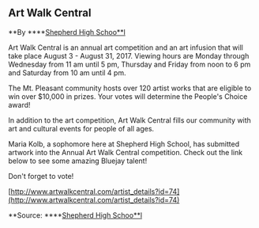 ## Art Walk Central

**By ****[Shepherd High Schoo**l](https://www.facebook.com/shepherdmihs/)

Art Walk Central is an annual art competition and an art infusion that will take place August 3 - August 31, 2017. Viewing hours are Monday through Wednesday from 11 am until 5 pm, Thursday and Friday from noon to 6 pm and Saturday from 10 am until 4 pm.

The Mt. Pleasant community hosts over 120 artist works that are eligible to win over $10,000 in prizes. Your votes will determine the People's Choice award!

In addition to the art competition, Art Walk Central fills our community with art and cultural events for people of all ages.

Maria Kolb, a sophomore here at Shepherd High School, has submitted artwork into the Annual Art Walk Central competition. Check out the link below to see some amazing Bluejay talent!

Don't forget to vote!

[http://www.artwalkcentral.com/artist_details?id=74](http://www.artwalkcentral.com/artist_details?id=74)

**Source: ****[Shepherd High Schoo**l](https://www.facebook.com/shepherdmihs/posts/674651669396588)
